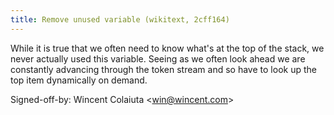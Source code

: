 ```yaml
---
title: Remove unused variable (wikitext, 2cff164)
---
```


While it is true that we often need to know what's at the top of the stack, we never actually used this variable. Seeing as we often look ahead we are constantly advancing through the token stream and so have to look up the top item dynamically on demand.

Signed-off-by: Wincent Colaiuta &lt;win@wincent.com&gt;
